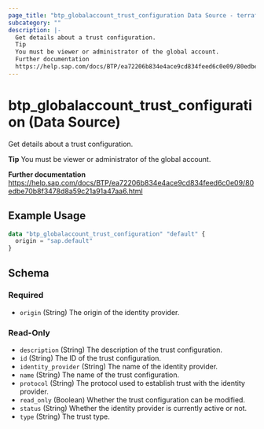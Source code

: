 ```yaml
---
page_title: "btp_globalaccount_trust_configuration Data Source - terraform-provider-btp"
subcategory: ""
description: |-
  Get details about a trust configuration.
  Tip
  You must be viewer or administrator of the global account.
  Further documentation
  https://help.sap.com/docs/BTP/ea72206b834e4ace9cd834feed6c0e09/80edbe70b8f3478d8a59c21a91a47aa6.html
---
```


# btp_globalaccount_trust_configuration (Data Source)

Get details about a trust configuration.

__Tip__
You must be viewer or administrator of the global account.

__Further documentation__
https://help.sap.com/docs/BTP/ea72206b834e4ace9cd834feed6c0e09/80edbe70b8f3478d8a59c21a91a47aa6.html

## Example Usage

```terraform
data "btp_globalaccount_trust_configuration" "default" {
  origin = "sap.default"
}
```

<!-- schema generated by tfplugindocs -->
## Schema

### Required

- `origin` (String) The origin of the identity provider.

### Read-Only

- `description` (String) The description of the trust configuration.
- `id` (String) The ID of the trust configuration.
- `identity_provider` (String) The name of the identity provider.
- `name` (String) The name of the trust configuration.
- `protocol` (String) The protocol used to establish trust with the identity provider.
- `read_only` (Boolean) Whether the trust configuration can be modified.
- `status` (String) Whether the identity provider is currently active or not.
- `type` (String) The trust type.